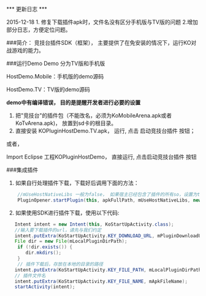 *** 更新日志 ***

2015-12-18 1. 修复下载插件apk时，文件名没有区分手机版与TV版的问题 2.增加部分日志，方便定位问题。

###简介：
竞技台插件SDK（框架）， 主要提供了在免安装的情况下，运行KO对战游戏的能力。

###运行Demo
Demo 分为TV版和手机版

HostDemo.Mobile：手机版的demo源码

HostDemo.TV：TV版的demo源码

**demo中有编译错误， 目的是提醒开发者进行必要的设置**

1. 把"竞技台"的插件包（不能改名，必须为KoMobileArena.apk或者KoTvArena.apk)， 放置到sd卡的根目录。
2. 直接安装 KOPluginHostDemo.TV.apk，  运行, 点击 启动竞技台插件 按钮；

或者，

Import Eclipse 工程KOPluginHostDemo， 直接运行, 点击启动竞技台插件 按钮

###集成插件
1. 如果自行处理插件下载，下载好后调用下面的方法：
```java
    //mUseHostNativeLibs 一般为false， 如果宿主已经包含了插件的所有so，设置为true
    PluginOpener.startPlugin(this, apkFullPath, mUseHostNativeLibs, new OnPluginLoadListener());
```
  
  
2. 如果使用SDK进行插件下载，使用以下代码:
```java
   Intent intent = new Intent(this, KoStartUpActivity.class);
   //输入要下载插件的url，请先与我们约定
   intent.putExtra(KoStartUpActivity.KEY_DOWNLOAD_URL, mPluginDownloadUrl);
   File dir = new File(mLocalPluginDirPath);
    if (!dir.exists()) {
       dir.mkdirs();
    }
    // 插件下载后，存放在本地的目录的路径
   intent.putExtra(KoStartUpActivity.KEY_FILE_PATH, mLocalPluginDirPath);
   // 插件文件名
   intent.putExtra(KoStartUpActivity.KEY_FILE_NAME, mApkFileName);
   startActivity(intent);
```
